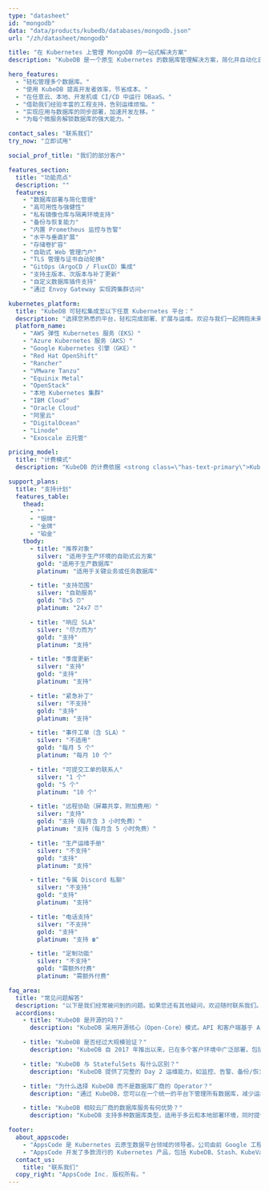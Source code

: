 ```yaml
---
type: "datasheet"
id: "mongodb"
data: "data/products/kubedb/databases/mongodb.json"
url: "/zh/datasheet/mongodb"

title: "在 Kubernetes 上管理 MongoDB 的一站式解决方案"
description: "KubeDB 是一个原生 Kubernetes 的数据库管理解决方案，简化并自动化日常数据库任务，如部署、监控、升级、打补丁、扩缩容、卷扩展、备份、恢复、故障检测和修复。支持多种主流数据库，适用于任何私有云和公有云环境。"

hero_features:
  - "轻松管理多个数据库。"
  - "使用 KubeDB 提高开发者效率，节省成本。"
  - "在任意云、本地、开发机或 CI/CD 中运行 DBaaS。"
  - "借助我们经验丰富的工程支持，告别运维烦恼。"
  - "实现应用与数据库的同步部署，加速开发左移。"
  - "为每个微服务解锁数据库的强大能力。"

contact_sales: "联系我们"
try_now: "立即试用"

social_prof_title: "我们的部分客户"

features_section:
  title: "功能亮点"
  description: ""
  features:
    - "数据库部署与简化管理"
    - "高可用性与强健性"
    - "私有镜像仓库与隔离环境支持"
    - "备份与恢复能力"
    - "内置 Prometheus 监控与告警"
    - "水平与垂直扩展"
    - "存储卷扩容"
    - "自助式 Web 管理门户"
    - "TLS 管理与证书自动轮换"
    - "GitOps（ArgoCD / FluxCD）集成"
    - "支持主版本、次版本与补丁更新"
    - "自定义数据库插件支持"
    - "通过 Envoy Gateway 实现跨集群访问"

kubernetes_platform:
  title: "KubeDB 可轻松集成至以下任意 Kubernetes 平台："
  description: "选择您熟悉的平台，轻松完成部署、扩展与运维。欢迎与我们一起拥抱未来的应用交付方式。"
  platform_name:
    - "AWS 弹性 Kubernetes 服务（EKS）"
    - "Azure Kubernetes 服务（AKS）"
    - "Google Kubernetes 引擎（GKE）"
    - "Red Hat OpenShift"
    - "Rancher"
    - "VMware Tanzu"
    - "Equinix Metal"
    - "OpenStack"
    - "本地 Kubernetes 集群"
    - "IBM Cloud"
    - "Oracle Cloud"
    - "阿里云"
    - "DigitalOcean"
    - "Linode"
    - "Exoscale 云托管"

pricing_model:
  title: "计费模式"
  description: "KubeDB 的计费依据 <strong class=\"has-text-primary\">KubeDB 管理的数据库容器所设置的内存上限</strong>（而非 Kubernetes 节点内存）。例如，一个拥有 3 个副本、每个副本配置 8GB RAM 的 PostgreSQL 实例，按 24GB 内存计费。"

support_plans:
  title: "支持计划"
  features_table:
    thead:
      - ""
      - "银牌"
      - "金牌"
      - "铂金"
    tbody:
      - title: "推荐对象"
        silver: "适用于生产环境的自助式云方案"
        gold: "适用于生产数据库"
        platinum: "适用于关键业务或任务数据库"

      - title: "支持范围"
        silver: "自助服务"
        gold: "8x5 ⏰"
        platinum: "24x7 ⏰"

      - title: "响应 SLA"
        silver: "尽力而为"
        gold: "支持"
        platinum: "支持"

      - title: "季度更新"
        silver: "支持"
        gold: "支持"
        platinum: "支持"

      - title: "紧急补丁"
        silver: "不支持"
        gold: "支持"
        platinum: "支持"

      - title: "事件工单（含 SLA）"
        silver: "不适用"
        gold: "每月 5 个"
        platinum: "每月 10 个"

      - title: "可提交工单的联系人"
        silver: "1 个"
        gold: "5 个"
        platinum: "10 个"

      - title: "远程协助（屏幕共享，附加费用）"
        silver: "支持"
        gold: "支持（每月含 3 小时免费）"
        platinum: "支持（每月含 5 小时免费）"

      - title: "生产运维手册"
        silver: "不支持"
        gold: "支持"
        platinum: "支持"

      - title: "专属 Discord 私聊"
        silver: "不支持"
        gold: "支持"
        platinum: "支持"

      - title: "电话支持"
        silver: "不支持"
        gold: "支持"
        platinum: "支持 ☎"

      - title: "定制功能"
        silver: "不支持"
        gold: "需额外付费"
        platinum: "需额外付费"

faq_area:
  title: "常见问题解答"
  description: "以下是我们经常被问到的问题。如果您还有其他疑问，欢迎随时联系我们。"
  accordions:
    - title: "KubeDB 是开源的吗？"
      description: "KubeDB 采用开源核心（Open-Core）模式。API 和客户端基于 Apache v2 协议发布，可集成到您的项目中。"

    - title: "KubeDB 是否经过大规模验证？"
      description: "KubeDB 自 2017 年推出以来，已在多个客户环境中广泛部署，包括大型企业级使用场景。"

    - title: "KubeDB 与 StatefulSets 有什么区别？"
      description: "KubeDB 提供了完整的 Day 2 运维能力，如监控、告警、备份/恢复、版本升级和扩展等，远胜于基础 StatefulSet。"

    - title: "为什么选择 KubeDB 而不是数据库厂商的 Operator？"
      description: "通过 KubeDB，您可以在一个统一的平台下管理所有数据库，减少运维工作，避免多方协作的复杂性。"

    - title: "KubeDB 相较云厂商的数据库服务有何优势？"
      description: "KubeDB 支持多种数据库类型，适用于多云和本地部署环境，同时提供更具性价比的解决方案。"

footer:
  about_appscode: 
    - "AppsCode 是 Kubernetes 云原生数据平台领域的领导者。公司由前 Google 工程师 Tamal Saha 于 2016 年创立。"
    - "AppsCode 开发了多款流行的 Kubernetes 产品，包括 KubeDB、Stash、KubeVault、Kubeform 和 Voyager。总部位于美国内华达州拉斯维加斯，工程团队位于孟加拉国达卡。"
  contact_us:
    title: "联系我们"
  copy_right: "AppsCode Inc. 版权所有。"
---
```

